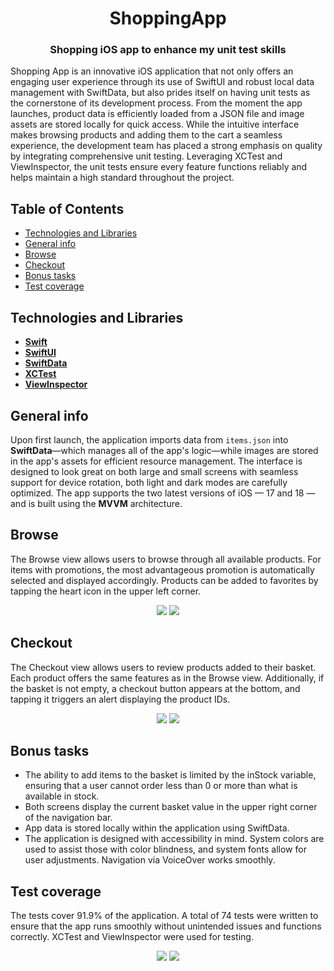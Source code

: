 <h1 align="center">ShoppingApp</h1>
<h3 align="center">Shopping iOS app to enhance my unit test skills</h3>
Shopping App is an innovative iOS application that not only offers an engaging user experience through its use of SwiftUI and robust local data management with SwiftData, but also prides itself on having unit tests as the cornerstone of its development process. From the moment the app launches, product data is efficiently loaded from a JSON file and image assets are stored locally for quick access. While the intuitive interface makes browsing products and adding them to the cart a seamless experience, the development team has placed a strong emphasis on quality by integrating comprehensive unit testing. Leveraging XCTest and ViewInspector, the unit tests ensure every feature functions reliably and helps maintain a high standard throughout the project.


## Table of Contents
- [Technologies and Libraries](#technologies-and-libraries)
- [General info](#general-info)
- [Browse](#browse)
- [Checkout](#checkout)
- [Bonus tasks](#bonus-tasks)
- [Test coverage](#test-coverage)





## Technologies and Libraries
- **[Swift](https://swift.org)**
- **[SwiftUI](https://developer.apple.com/xcode/swiftui/)**
- **[SwiftData](https://developer.apple.com/documentation/swiftdata)**
- **[XCTest](https://developer.apple.com/documentation/xctest)**
- **[ViewInspector](https://github.com/nalexn/ViewInspector)**







## General info
Upon first launch, the application imports data from `items.json` into **SwiftData**—which manages all of the app's logic—while images are stored in the app's assets for efficient resource management. The interface is designed to look great on both large and small screens with seamless support for device rotation, both light and dark modes are carefully optimized. The app supports the two latest versions of iOS — 17 and 18 — and is built using the **MVVM** architecture.




## Browse
The Browse view allows users to browse through all available products. For items with promotions, the most advantageous promotion is automatically selected and displayed accordingly. Products can be added to favorites by tapping the heart icon in the upper left corner.




<p align="center"> 
  <img src="https://github.com/user-attachments/assets/a7f8f8bc-c504-406c-8b08-5718d27b35a4">
  <img src="https://github.com/user-attachments/assets/b594b131-f824-42a1-b0ab-922a6d7161e6">
</p>



## Checkout
The Checkout view allows users to review products added to their basket. Each product offers the same features as in the Browse view. Additionally, if the basket is not empty, a checkout button appears at the bottom, and tapping it triggers an alert displaying the product IDs.



<p align="center"> 
  <img src="https://github.com/user-attachments/assets/61d0018e-0d05-4ad3-9281-5136d0b0f5dd">
  <img src="https://github.com/user-attachments/assets/dc8ab111-ea68-4da5-a503-dc51f22b2eb5">
</p>



## Bonus tasks
- The ability to add items to the basket is limited by the inStock variable, ensuring that a user cannot order less than 0 or more than what is available in stock.
- Both screens display the current basket value in the upper right corner of the navigation bar.
- App data is stored locally within the application using SwiftData.
- The application is designed with accessibility in mind. System colors are used to assist those with color blindness, and system fonts allow for user adjustments. Navigation via VoiceOver works smoothly.






## Test coverage
The tests cover 91.9% of the application. A total of 74 tests were written to ensure that the app runs smoothly without unintended issues and functions correctly. XCTest and ViewInspector were used for testing.


<p align="center"> 
  <img src="https://github.com/user-attachments/assets/7a027183-6755-41d8-bb19-8c75bcc0c365">
  <img src="https://github.com/user-attachments/assets/bd436d81-ddd3-4e09-a68a-7c22f5ced6ed">
</p>





